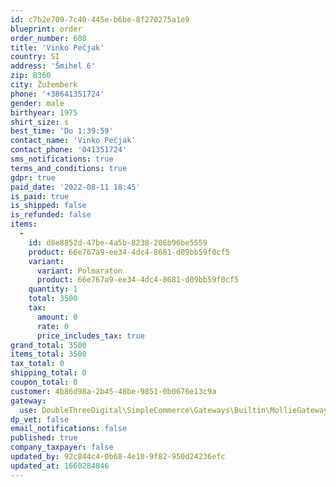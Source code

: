 ```yaml
---
id: c7b2e709-7c40-445e-b6be-8f270275a1e9
blueprint: order
order_number: 608
title: 'Vinko Pečjak'
country: SI
address: 'Šmihel 6'
zip: 8360
city: Žužemberk
phone: '+38641351724'
gender: male
birthyear: 1975
shirt_size: s
best_time: 'Do 1:39:59'
contact_name: 'Vinko Pečjak'
contact_phone: '041351724'
sms_notifications: true
terms_and_conditions: true
gdpr: true
paid_date: '2022-08-11 18:45'
is_paid: true
is_shipped: false
is_refunded: false
items:
  -
    id: d8e8852d-47be-4a5b-8238-206b96be5559
    product: 66e767a9-ee34-4dc4-8681-d09bb59f0cf5
    variant:
      variant: Polmaraton
      product: 66e767a9-ee34-4dc4-8681-d09bb59f0cf5
    quantity: 1
    total: 3500
    tax:
      amount: 0
      rate: 0
      price_includes_tax: true
grand_total: 3500
items_total: 3500
tax_total: 0
shipping_total: 0
coupon_total: 0
customer: 4b86d98a-2b45-48be-9851-0b0676e13c9a
gateway:
  use: DoubleThreeDigital\SimpleCommerce\Gateways\Builtin\MollieGateway
dp_vet: false
email_notifications: false
published: true
company_taxpayer: false
updated_by: 92c844c4-0b68-4e10-9f82-950d24236efc
updated_at: 1660284846
---
```

